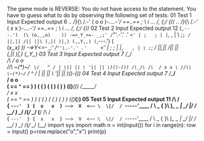 The game mode is REVERSE: You do not have access to the statement. You have to guess what to do by observing the following set of tests:
01 Test 1
Input
Expected output
6
                   _..
  /}_{\           /.-'
 ( o o )-.___...-'/
 ==._.==         ;
      \ i _..._ /,
      {_;/   {_//
                   _..
  /}_{\           /.-'
 ( x x )-.___...-'/
 ==._.==         ;
      \ i _..._ /,
      {_;/   {_//
02 Test 2
Input
Expected output
12
             (`,---.')  (\
              (o,_,o)    ))
             -=>_Y_<=- _,;'
               /`"'\.-'.'
             .'     `<'
             | ;   ; |
             |`,   , |
              \ ;`; /
               ||,||
              /|| ||\
             (,|( )|,)
              (,,Y,,)
             (`,---.')  (\
              (x,_,x)    ))
             -=>_Y_<=- _,;'
               /`"'\.-'.'
             .'     `<'
             | ;   ; |
             |`,   , |
              \ ;`; /
               ||,||
              /|| ||\
             (,|( )|,)
              (,,Y,,)
03 Test 3
Input
Expected output
7
      /\_/\
 /\  / o o \
//\\ \~(*)~/
`  \/   ^ /
   | \|| ||
   \ '|| ||
    \)()-())
      /\_/\
 /\  / x x \
//\\ \~(*)~/
`  \/   ^ /
   | \|| ||
   \ '|| ||
    \)()-())
04 Test 4
Input
Expected output
7
    /\_____/\
   /  o   o  \
  ( ==  ^  == )
   )         (
  (           )
 ( (  )   (  ) )
(__(__)___(__)__)
    /\_____/\
   /  x   x  \
  ( ==  ^  == )
   )         (
  (           )
 ( (  )   (  ) )
(__(__)___(__)__)
05 Test 5
Input
Expected output
11
 /\     /\
{  `---'  }
{  o   o  }
~~>  V  <~~
 \  \|/  /
  `-----'____
  /     \    \_
 {       }\  )_\_   _
 |  \_/  |/ /  \_\_/ )
  \__/  /(_/     \__/
    (__/
 /\     /\
{  `---'  }
{  x   x  }
~~>  V  <~~
 \  \|/  /
  `-----'____
  /     \    \_
 {       }\  )_\_   _
 |  \_/  |/ /  \_\_/ )
  \__/  /(_/     \__/
    (__/
import sys
import math
n = int(input())
for i in range(n):
    row = input()
    p=row.replace("o","x")
    print(p)
